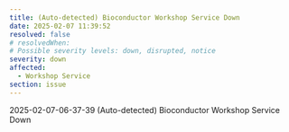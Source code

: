 ```yaml
---
title: (Auto-detected) Bioconductor Workshop Service Down
date: 2025-02-07 11:39:52
resolved: false
# resolvedWhen: 
# Possible severity levels: down, disrupted, notice
severity: down
affected:
  - Workshop Service
section: issue
---
```


2025-02-07-06-37-39 (Auto-detected) Bioconductor Workshop Service Down

